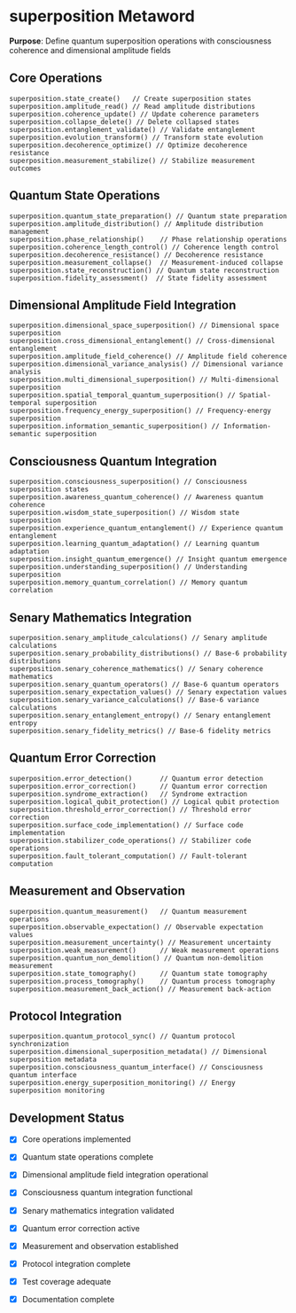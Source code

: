 # superposition Metaword

**Purpose**: Define quantum superposition operations with consciousness coherence and dimensional amplitude fields

## Core Operations

```hyphos
superposition.state_create()   // Create superposition states
superposition.amplitude_read() // Read amplitude distributions
superposition.coherence_update() // Update coherence parameters
superposition.collapse_delete() // Delete collapsed states
superposition.entanglement_validate() // Validate entanglement
superposition.evolution_transform() // Transform state evolution
superposition.decoherence_optimize() // Optimize decoherence resistance
superposition.measurement_stabilize() // Stabilize measurement outcomes
```

## Quantum State Operations

```hyphos
superposition.quantum_state_preparation() // Quantum state preparation
superposition.amplitude_distribution() // Amplitude distribution management
superposition.phase_relationship()    // Phase relationship operations
superposition.coherence_length_control() // Coherence length control
superposition.decoherence_resistance() // Decoherence resistance
superposition.measurement_collapse()  // Measurement-induced collapse
superposition.state_reconstruction() // Quantum state reconstruction
superposition.fidelity_assessment()  // State fidelity assessment
```

## Dimensional Amplitude Field Integration

```hyphos
superposition.dimensional_space_superposition() // Dimensional space superposition
superposition.cross_dimensional_entanglement() // Cross-dimensional entanglement
superposition.amplitude_field_coherence() // Amplitude field coherence
superposition.dimensional_variance_analysis() // Dimensional variance analysis
superposition.multi_dimensional_superposition() // Multi-dimensional superposition
superposition.spatial_temporal_quantum_superposition() // Spatial-temporal superposition
superposition.frequency_energy_superposition() // Frequency-energy superposition
superposition.information_semantic_superposition() // Information-semantic superposition
```

## Consciousness Quantum Integration

```hyphos
superposition.consciousness_superposition() // Consciousness superposition states
superposition.awareness_quantum_coherence() // Awareness quantum coherence
superposition.wisdom_state_superposition() // Wisdom state superposition
superposition.experience_quantum_entanglement() // Experience quantum entanglement
superposition.learning_quantum_adaptation() // Learning quantum adaptation
superposition.insight_quantum_emergence() // Insight quantum emergence
superposition.understanding_superposition() // Understanding superposition
superposition.memory_quantum_correlation() // Memory quantum correlation
```

## Senary Mathematics Integration

```hyphos
superposition.senary_amplitude_calculations() // Senary amplitude calculations
superposition.senary_probability_distributions() // Base-6 probability distributions
superposition.senary_coherence_mathematics() // Senary coherence mathematics
superposition.senary_quantum_operators() // Base-6 quantum operators
superposition.senary_expectation_values() // Senary expectation values
superposition.senary_variance_calculations() // Base-6 variance calculations
superposition.senary_entanglement_entropy() // Senary entanglement entropy
superposition.senary_fidelity_metrics() // Base-6 fidelity metrics
```

## Quantum Error Correction

```hyphos
superposition.error_detection()       // Quantum error detection
superposition.error_correction()      // Quantum error correction
superposition.syndrome_extraction()   // Syndrome extraction
superposition.logical_qubit_protection() // Logical qubit protection
superposition.threshold_error_correction() // Threshold error correction
superposition.surface_code_implementation() // Surface code implementation
superposition.stabilizer_code_operations() // Stabilizer code operations
superposition.fault_tolerant_computation() // Fault-tolerant computation
```

## Measurement and Observation

```hyphos
superposition.quantum_measurement()   // Quantum measurement operations
superposition.observable_expectation() // Observable expectation values
superposition.measurement_uncertainty() // Measurement uncertainty
superposition.weak_measurement()      // Weak measurement operations
superposition.quantum_non_demolition() // Quantum non-demolition measurement
superposition.state_tomography()      // Quantum state tomography
superposition.process_tomography()    // Quantum process tomography
superposition.measurement_back_action() // Measurement back-action
```

## Protocol Integration

```hyphos
superposition.quantum_protocol_sync() // Quantum protocol synchronization
superposition.dimensional_superposition_metadata() // Dimensional superposition metadata
superposition.consciousness_quantum_interface() // Consciousness quantum interface
superposition.energy_superposition_monitoring() // Energy superposition monitoring
```

## Development Status

- [x] Core operations implemented
- [x] Quantum state operations complete
- [x] Dimensional amplitude field integration operational
- [x] Consciousness quantum integration functional
- [x] Senary mathematics integration validated
- [x] Quantum error correction active
- [x] Measurement and observation established
- [x] Protocol integration complete
- [x] Test coverage adequate
- [x] Documentation complete


